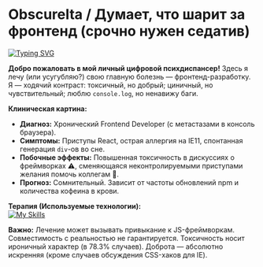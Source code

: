# ObscureIta / Думает, что шарит за фронтенд (срочно нужен седатив)

[![Typing SVG](https://readme-typing-svg.herokuapp.com?font=Fira+Code&pause=1000&width=435&lines=%F0%9F%A4%B7%E2%80%8D%E2%99%82%EF%B8%8F+%D0%9D%D0%B5+%D0%B8%D0%B4%D0%B8%D0%BE%D1%82%2C+%D0%B0+%D0%BF%D1%80%D0%BE%D1%81%D1%82%D0%BE+%D0%BB%D1%8E%D0%B1%D0%BE%D0%B7%D0%BD%D0%B0%D1%82%D0%B5%D0%BB%D1%8C%D0%BD%D1%8B%D0%B9;%E2%9B%94+%D0%AF+%D0%BD%D0%B5+%D1%82%D0%BE%D0%BA%D1%81%D0%B8%D1%87%D0%B5%D0%BD%2C+%D1%8F+%D0%BF%D1%80%D0%BE%D1%81%D1%82%D0%BE+%D1%81%D1%82%D1%80%D0%B0%D1%81%D1%82%D0%BD%D1%8B%D0%B9;%F0%9F%A4%A9+React-%D0%BF%D1%80%D0%B8%D1%81%D1%82%D1%83%D0%BF%D1%8B+%D0%B8+%D1%81%D0%BB%D0%B5%D0%B7%D1%8B+%D0%B8%D0%B7-%D0%B7%D0%B0+IE;%F0%9F%A4%96+Frontend+%D1%8D%D1%82%D0%BE+%D0%BD%D0%B5+%D1%80%D0%B0%D0%B1%D0%BE%D1%82%D0%B0%2C+%D1%8D%D1%82%D0%BE+%D0%BB%D0%B8%D1%87%D0%BD%D0%BE%D0%B5)](https://git.io/typing-svg)

**Добро пожаловать в мой личный цифровой психдиспансер!** Здесь я лечу (или усугубляю?) свою главную болезнь — фронтенд-разработку. Я — ходячий контраст: токсичный, но добрый; циничный, но чувствительный; люблю `console.log`, но ненавижу баги.

**Клиническая картина:**
*   **Диагноз:** Хронический Frontend Developer (с метастазами в консоль браузера).
*   **Симптомы:** Приступы React, острая аллергия на IE11, спонтанная генерация `div`-ов во сне.
*   **Побочные эффекты:** Повышенная токсичность в дискуссиях о фреймворках ⚠️, сменяющаяся неконтролируемыми приступами желания помочь коллегам 🤝.
*   **Прогноз:** Сомнительный. Зависит от частоты обновлений npm и количества кофеина в крови.

**Терапия (Используемые технологии):**\
[![My Skills](https://skillicons.dev/icons?i=html,css,sass,js,ts,react,webpack,vite,git,figma&perline=15)](https://skillicons.dev)

**Важно:** Лечение может вызывать привыкание к JS-фреймворкам. Совместимость с реальностью не гарантируется. Токсичность носит ироничный характер (в 78.3% случаев). Доброта — абсолютно искренняя (кроме случаев обсуждения CSS-хаков для IE).

